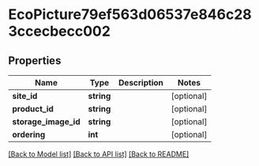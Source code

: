 # EcoPicture79ef563d06537e846c283ccecbecc002

## Properties
Name | Type | Description | Notes
------------ | ------------- | ------------- | -------------
**site_id** | **string** |  | [optional] 
**product_id** | **string** |  | [optional] 
**storage_image_id** | **string** |  | [optional] 
**ordering** | **int** |  | [optional] 

[[Back to Model list]](../../README.md#documentation-for-models) [[Back to API list]](../../README.md#documentation-for-api-endpoints) [[Back to README]](../../README.md)

